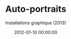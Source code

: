---
title: "Auto-portraits"
subtitle: "Installations graphique (2013)"
date: 2012-01-10 00:00:00
description: "Deux installations graphiques sur le sujet de l'auto-portrait"
featured_image: 
---